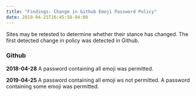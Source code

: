 ```yaml
---
title: "Findings: Change in Github Emoji Password Policy"
date: 2019-04-25T16:45:58-04:00
---
```


Sites may be retested to determine whether their stance has changed. The first detected change in policy was detected in Github.
<!--more-->
### Github
**2018-04-28** A password containing all emoji was permitted.

**2019-04-25** A password containing all emoji ws not permitted. A password containing some emoji was permitted.

